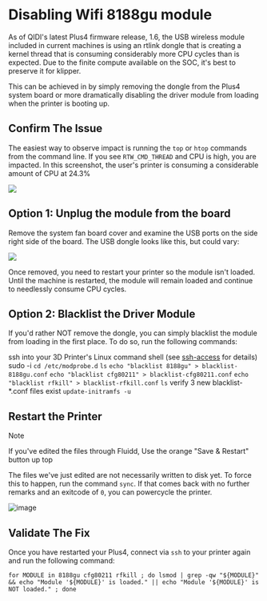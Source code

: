 # Disabling Wifi 8188gu module
As of QIDI's latest Plus4 firmware release, 1.6, the USB wireless module included 
in current machines is using an rtlink dongle that is creating a kernel thread that
is consuming considerably more CPU cycles than is expected. Due to the finite 
compute available on the SOC, it's best to preserve it for klipper. 

This can be achieved in by simply removing the dongle from the Plus4 system board or
more dramatically disabling the driver module from loading when the printer is
booting up. 

## Confirm The Issue
The easiest way to observe impact is running the `top` or `htop` commands from
the command line. If you see `RTW_CMD_THREAD` and CPU is high, you are impacted. In this screenshot, the user's printer is consuming a considerable amount of CPU at 24.3%

![](htop.png)

## Option 1: Unplug the module from the board
Remove the system fan board cover and examine the USB ports on the side right side of
the board. The USB dongle looks like this, but could vary:

![](IMG_5262.JPEG)

Once removed, you need to restart your printer so the module isn't loaded. Until the
machine is restarted, the module will remain loaded and continue to needlessly consume
CPU cycles.

## Option 2: Blacklist the Driver Module
If you'd rather NOT remove the dongle, you can simply blacklist the module from loading
in the first place. To do so, run the following commands:

ssh into your 3D Printer's Linux command shell (see [ssh-access](https://github.com/qidi-community/Plus4-Wiki/tree/main/content/ssh-access) for details)
sudo -i
`cd /etc/modprobe.d`
`ls`
`echo "blacklist 8188gu" > blacklist-8188gu.conf`
`echo "blacklist cfg80211" > blacklist-cfg80211.conf`
`echo "blacklist rfkill" > blacklist-rfkill.conf`
`ls`
verify 3 new blacklist-*.conf files exist
`update-initramfs -u`

## Restart the Printer

> [!NOTE]
> If you've edited the files through Fluidd, Use the orange "Save & Restart" button up top

The files we've just edited are not necessarily written to disk yet. 
To force this to happen, run the command `sync`. If that comes back with no further remarks and an exitcode of `0`, you can powercycle the printer.

![image](https://github.com/user-attachments/assets/fde60fab-cb96-482a-aad2-c40e5a41a9f3)

## Validate The Fix
Once you have restarted your Plus4, connect via `ssh` to your printer again and run the following command:

`for MODULE in 8188gu cfg80211 rfkill ; do lsmod | grep -qw "${MODULE}" && echo "Module '${MODULE}' is loaded." || echo "Module '${MODULE}' is NOT loaded." ; done`

